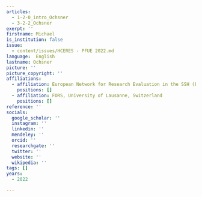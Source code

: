 ```yaml
---
articles:
  - 1-2-0_intro_Ochsner
  - 3-2-2_Ochsner
exerpt: ''
firstname: Michael
is_institution: false
issue:
  - content/issues/HCERES - PFUE 2022.md
language:  English
lastname: Ochsner
picture: ''
picture_copyright: ''
affiliations:
  - affiliation: European Network for Research Evaluation in the SSH (ENRESSH)
    positions: []
  - affiliation: FORS, University of Lausanne, Switzerland
    positions: []
reference: ''
socials:
  google_scholar: ''
  instagram: ''
  linkedin: ''
  mendeley: ''
  orcid: ''
  researchgate: ''
  twitter: ''
  website: ''
  wikipedia: ''
tags: []
years:
  - 2022

---
```


